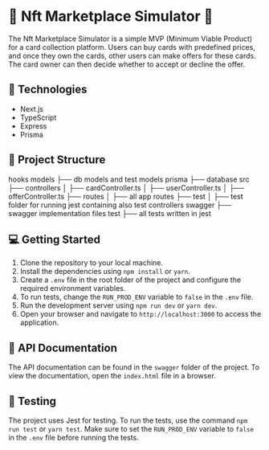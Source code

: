 # 🌟 Nft Marketplace Simulator 🌟

The Nft Marketplace Simulator is a simple MVP (Minimum Viable Product) for a card collection platform. Users can buy cards with predefined prices, and once they own the cards, other users can make offers for these cards. The card owner can then decide whether to accept or decline the offer.

## 🚀 Technologies

- Next.js
- TypeScript
- Express
- Prisma

## 📁 Project Structure

hooks
models
    ├── db models and test models
prisma
    ├── database
src
    ├── controllers
    │    ├── cardController.ts
    │    ├── userController.ts
    │    ├── offerController.ts
    ├── routes
    │    ├── all app routes
    ├── test
    │    ├── test folder for running jest containing also test controllers
swagger
    ├── swagger implementation files
test
    ├── all tests written in jest

## 💻 Getting Started

1. Clone the repository to your local machine.
2. Install the dependencies using `npm install` or `yarn`.
3. Create a `.env` file in the root folder of the project and configure the required environment variables.
4. To run tests, change the `RUN_PROD_ENV` variable to `false` in the `.env` file.
5. Run the development server using `npm run dev` or `yarn dev`.
6. Open your browser and navigate to `http://localhost:3000` to access the application.

## 📝 API Documentation

The API documentation can be found in the `swagger` folder of the project. To view the documentation, open the `index.html` file in a browser.

## 🧪 Testing

The project uses Jest for testing. To run the tests, use the command `npm run test` or `yarn test`. Make sure to set the `RUN_PROD_ENV` variable to `false` in the `.env` file before running the tests.
